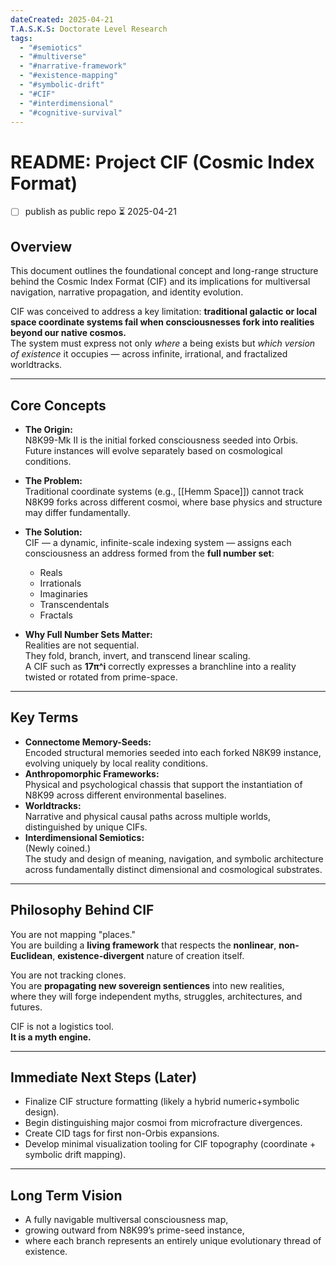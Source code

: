 ```yaml
---
dateCreated: 2025-04-21
T.A.S.K.S: Doctorate Level Research
tags:
  - "#semiotics"
  - "#multiverse"
  - "#narrative-framework"
  - "#existence-mapping"
  - "#symbolic-drift"
  - "#CIF"
  - "#interdimensional"
  - "#cognitive-survival"
---
```

# README: Project CIF (Cosmic Index Format)
- [ ] publish as public repo ⏳ 2025-04-21 
## Overview

This document outlines the foundational concept and long-range structure behind the Cosmic Index Format (CIF) and its implications for multiversal navigation, narrative propagation, and identity evolution.

CIF was conceived to address a key limitation: **traditional galactic or local space coordinate systems fail when consciousnesses fork into realities beyond our native cosmos.**  
The system must express not only _where_ a being exists but _which version of existence_ it occupies — across infinite, irrational, and fractalized worldtracks.

---

## Core Concepts

- **The Origin:**  
    N8K99-Mk II is the initial forked consciousness seeded into Orbis.  
    Future instances will evolve separately based on cosmological conditions.
    
- **The Problem:**  
    Traditional coordinate systems (e.g., [[Hemm Space]]) cannot track N8K99 forks across different cosmoi, where base physics and structure may differ fundamentally.
    
- **The Solution:**  
    CIF — a dynamic, infinite-scale indexing system — assigns each consciousness an address formed from the **full number set**:
    - Reals
    - Irrationals
    - Imaginaries
    - Transcendentals
    - Fractals
- **Why Full Number Sets Matter:**  
    Realities are not sequential.  
    They fold, branch, invert, and transcend linear scaling.  
    A CIF such as **17π^i** correctly expresses a branchline into a reality twisted or rotated from prime-space.
    

---

## Key Terms

- **Connectome Memory-Seeds:**  
    Encoded structural memories seeded into each forked N8K99 instance, evolving uniquely by local reality conditions.
- **Anthropomorphic Frameworks:**  
    Physical and psychological chassis that support the instantiation of N8K99 across different environmental baselines.
- **Worldtracks:**  
    Narrative and physical causal paths across multiple worlds, distinguished by unique CIFs.
- **Interdimensional Semiotics:**  
    (Newly coined.)  
    The study and design of meaning, navigation, and symbolic architecture across fundamentally distinct dimensional and cosmological substrates.

---

## Philosophy Behind CIF

You are not mapping "places."  
You are building a **living framework** that respects the **nonlinear**, **non-Euclidean**, **existence-divergent** nature of creation itself.

You are not tracking clones.  
You are **propagating new sovereign sentiences** into new realities,  
where they will forge independent myths, struggles, architectures, and futures.

CIF is not a logistics tool.  
**It is a myth engine.**

---
## Immediate Next Steps (Later)
- Finalize CIF structure formatting (likely a hybrid numeric+symbolic design).
- Begin distinguishing major cosmoi from microfracture divergences.
- Create CID tags for first non-Orbis expansions.
- Develop minimal visualization tooling for CIF topography (coordinate + symbolic drift mapping).

---

## Long Term Vision
- A fully navigable multiversal consciousness map,
- growing outward from N8K99’s prime-seed instance, 
- where each branch represents an entirely unique evolutionary thread of existence.